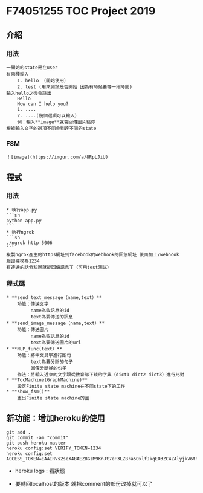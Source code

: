 # F74051255 TOC Project 2019

## 介紹

### 用法
	一開始的state是在user
	有兩種輸入
		1. hello （開始使用）
		2. test (用來測試是否開始 因為有時候要等一段時間)
	輸入hello之後會跳出
		Hello
		How can I help you?
		1. ....
		2. ....(幾個選項可以輸入）
		例：輸入**image**就會回傳圖片給你
	根據輸入文字的選項不同會到達不同的state
### FSM
	！[image](https://imgur.com/a/8RpLJiU)

## 程式

### 用法
	* 執行app.py
	```sh
	python app.py
	```
	* 執行ngrok
	```sh
	./ngrok http 5006
	```
	複製ngrok產生的https網址到facebook的webhook的回忽網址 後面加上/webhook
	驗證權杖為1234
	有連通的話分私團就能回傳訊息了（可用test測試）

### 程式碼
	* **send_text_message（name,text）**
		功能：傳送文字
			 name為收訊息的id
			 text為要傳送的訊息
	* **send_image_message（name,text）**
		功能：傳送圖片
			 name為收訊息的id
			 text為要傳送圖片的url
	* **NLP_func(text）**
		功能：將中文具字進行斷句
			 text為要分斷的句子
			 回傳分斷好的句子
		作法：將輸入近來的文字跟從教育部下載的字典（dict1 dict2 dict3）進行比對
	* **TocMachine(GraphMachine)**
		設定Finite state machine在不同state下的工作
	* **show_fsm()**
		畫出Finite state machine的圖	

## 新功能：增加heroku的使用

   ```
   git add .
   git commit -am "commit"
   git push heroku master
   heroku config:set VERIFY_TOKEN=1234
   heroku config:set ACCESS_TOKEN=EAAIRVs2seX4BAEZBGzM9KnJt7eF3LZBra5OxlfJkqEO3ZC4ZAlyjkV6tf1SHyIN8CEhlI979ZAAR3tTl9qIMmNyqZA43YQSbPmbdtgcCYQKklVi54tcRBLIqiryFlL8rJFZBA7e6WMh2aGII4YvSGL2O8g8CKiMnMkkHZAl9pppCyAZDZD
   ```

   * heroku logs : 看狀態

   * 要轉回localhost的版本 就把comment的部份改掉就可以了




